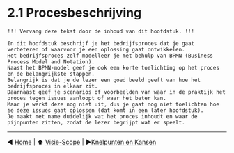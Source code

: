 # 2.1 Procesbeschrijving

```text
!!! Vervang deze tekst door de inhoud van dit hoofdstuk. !!!

In dit hoofdstuk beschrijf je het bedrijfsproces dat je gaat verbeteren of waarvoor je een oplossing gaat ontwikkelen.
Het bedrijfsproces zelf modelleer je met behulp van BPMN (Business Process Model and Notation).
Naast het BPMN-model geef je ook een korte toelichting op het proces en de belangrijkste stappen.
Belangrijk is dat je de lezer een goed beeld geeft van hoe het bedrijfsproces in elkaar zit.
Daarnaast geef je scenarios of voorbeelden van waar in de praktijk het proces tegen issues aanloopt of waar het beter kan.
Maar je werkt deze nog niet uit, dus je gaat nog niet toelichten hoe je deze issues gaat oplossen (dat komt in een later hoofdstuk).
Je maakt met name duidelijk wat het proces inhoudt en waar de pijnpunten zitten, zodat de lezer begrijpt wat er speelt.
```

---

:arrow_backward: [Home](../README.md) | :arrow_up: [Visie-Scope](./README.md) | :arrow_forward:[Knelpunten en Kansen](./knelpunten-en-kansen.md)